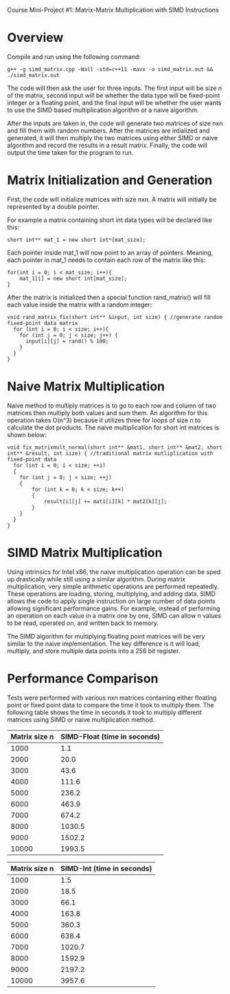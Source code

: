 Course Mini-Project #1: Matrix-Matrix Multiplication with SIMD Instructions

# Overview

Compile and run using the following command:

```
g++ -g simd_matrix.cpp -Wall -std=c++11 -mavx -o simd_matrix.out && ./simd_matrix.out
```

The code will then ask the user for three inputs. The first input will be size n of the matrix, second input will be whether the data type will be fixed-point integer or a floating point, and the final input will be whether the user wants to use the SIMD based multiplication algorithm or a naive algorithm. 

After the inputs are taken in, the code will generate two matrices of size nxn and fill them with random numbers. After the matrices are intialized and generated, it will then multiply the two matrices using either SIMD or naive algorithm and record the results in a result matrix. Finally, the code will output the time taken for the program to run. 

# Matrix Initialization and Generation

First, the code will initialize matrices with size nxn. A matrix will initially be represented by a double pointer. 

For example a matrix containing short int data types will be declared like this:

```
short int** mat_1 = new short int*[mat_size];
```

Each pointer inside mat_1 will now point to an array of pointers. Meaning, each pointer in mat_1 needs to contain each row of the matrix like this:

```
for(int i = 0; i < mat_size; i++){
    mat_1[i] = new short int[mat_size];
}
```

After the matrix is initialized then a special function rand_matrix() will fill each value inside the matrix with a random integer:

```
void rand_matrix_fix(short int** &input, int size) { //generate random fixed-point data matrix
  for (int i = 0; i < size; i++){
    for (int j = 0; j < size; j++) {
      input[i][j] = rand() % 100;
    }
  }
}
```

# Naive Matrix Multiplication

Naive method to multiply matrices is to go to each row and column of two matrices then multiply both values and sum them. An algorithm for this operation takes O(n^3) because it utilizes three for loops of size n to calculate the dot products. The naive multiplication for short int matrices is shown below:

```
void fix_matrixmult_normal(short int** &mat1, short int** &mat2, short int** &result, int size) { //traditional matrix mutliplication with fixed-point data
  for (int i = 0; i < size; ++i)
  {
  	for (int j = 0; j < size; ++j)
  	{
  		for (int k = 0; k < size; k++)
  		{
            result[i][j] += mat1[i][k] * mat2[k][j];
        }
    }
  }
}
```

# SIMD Matrix Multiplication

Using intrinsics for Intel x86, the naive multiplication operation can be sped up drastically while still using a similar algorithm. During matrix multiplication, very simple arithmetic operations are performed repeatedly. These operations are loading, storing, multiplying, and adding data. SIMD allows the code to apply single instruction on large number of data points allowing significant performance gains. For example, instead of performing an operation on each value in a matrix one by one, SIMD can allow n values to be read, operated on, and written back to memory. 

The SIMD algorithm for multiplying floating point matrices will be very similar to the naive implementation. The key difference is it will load, multiply, and store multiple data points into a 256 bit register. 

# Performance Comparison

Tests were performed with various nxn matrices containing either floating point or fixed point data to compare the time it took to multiply them. The following table shows the time in seconds it took to multiply different matrices using SIMD or naive multiplication method. 

Matrix size n | SIMD-Float (time in seconds)
------------ | -------------
1000 | 1.1
2000 | 20.0
3000 | 43.6
4000 | 111.6
5000 | 236.2
6000 | 463.9
7000 | 674.2
8000 | 1030.5
9000 | 1502.2
10000 | 1993.5

Matrix size n | SIMD-Int (time in seconds)
------------ | -------------
1000 | 1.5
2000 | 18.5
3000 | 66.1
4000 | 163.8
5000 | 360.3
6000 | 638.4
7000 | 1020.7
8000 | 1592.9
9000 | 2197.2
10000 | 3957.6
